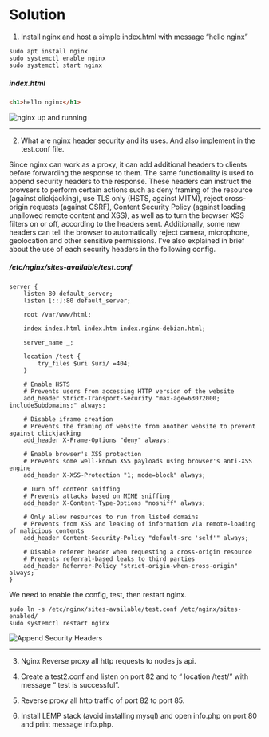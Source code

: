 # Solution

1. Install nginx and host a simple index.html with message “hello nginx”

```console
sudo apt install nginx
sudo systemctl enable nginx
sudo systemctl start nginx
```

##### index.html
```html
<h1>hello nginx</h1>
```

![nginx up and running](https://user-images.githubusercontent.com/23631617/142185433-971dd4a5-fe65-4b9d-9d0d-93c93d4a4984.png)

---

2. What are nginx header security and its uses. And also implement in the test.conf file.

Since nginx can work as a proxy, it can add additional headers to clients before
forwarding the response to them. The same functionality is used to append
security headers to the response. These headers can instruct the browsers to
perform certain actions such as deny framing of the resource (against
clickjacking), use TLS only (HSTS, against MITM), reject cross-origin requests
(against CSRF), Content Security Policy (against loading unallowed remote content and XSS), as well as to turn the browser XSS
filters on or off, according to the headers sent. Additionally, some new headers can tell the
browser to automatically reject camera, microphone, geolocation and other sensitive
permissions. I've also explained in brief about the use of each security headers
in the following config.

##### /etc/nginx/sites-available/test.conf
```console
server {
	listen 80 default_server;
	listen [::]:80 default_server;

	root /var/www/html;

	index index.html index.htm index.nginx-debian.html;

	server_name _;

	location /test {
		try_files $uri $uri/ =404;
	}

	# Enable HSTS
	# Prevents users from accessing HTTP version of the website
	add_header Strict-Transport-Security "max-age=63072000; includeSubdomains;" always;

	# Disable iframe creation
	# Prevents the framing of website from another website to prevent against clickjacking
    add_header X-Frame-Options "deny" always;

	# Enable browser's XSS protection
	# Prevents some well-known XSS payloads using browser's anti-XSS engine
    add_header X-XSS-Protection "1; mode=block" always;

	# Turn off content sniffing
	# Prevents attacks based on MIME sniffing
    add_header X-Content-Type-Options "nosniff" always;

	# Only allow resources to run from listed domains
	# Prevents from XSS and leaking of information via remote-loading of malicious contents
    add_header Content-Security-Policy "default-src 'self'" always;

	# Disable referer header when requesting a cross-origin resource
	# Prevents referral-based leaks to third parties
    add_header Referrer-Policy "strict-origin-when-cross-origin" always;
}
```

We need to enable the config, test, then restart nginx.

```console
sudo ln -s /etc/nginx/sites-available/test.conf /etc/nginx/sites-enabled/
sudo systemctl restart nginx
```

![Append Security Headers](https://user-images.githubusercontent.com/23631617/142187615-3ef79a28-268b-478a-be50-f353fafb1caa.png)

---

3. Nginx Reverse proxy all http requests to nodes js api.

4. Create a test2.conf and listen on port 82 and  to “ location /test/” with message “ test is successful”.

5. Reverse proxy all http traffic of port 82 to port 85.

6. Install LEMP stack (avoid installing mysql) and open info.php on port 80 and print message info.php.
